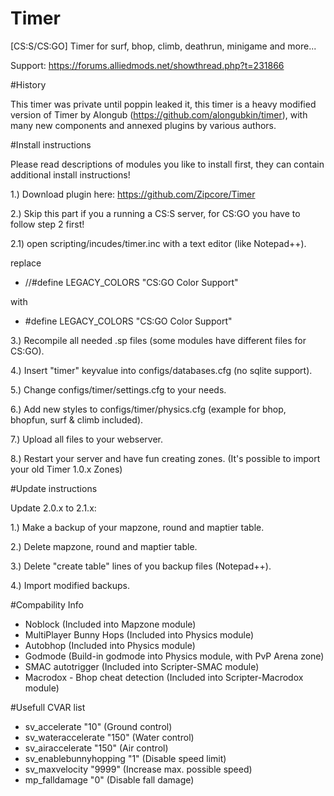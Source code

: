 Timer
=====

[CS:S/CS:GO] Timer for surf, bhop, climb, deathrun, minigame and more...

Support: https://forums.alliedmods.net/showthread.php?t=231866

#History

This timer was private until poppin leaked it, this timer is a heavy modified version of Timer by Alongub (https://github.com/alongubkin/timer),
with many new components and annexed plugins by various authors.

#Install instructions

Please read descriptions of modules you like to install first, they can contain additional install instructions!

1.) Download plugin here: https://github.com/Zipcore/Timer

2.) Skip this part if you a running a CS:S server, for CS:GO you have to follow step 2 first!

2.1) open scripting/incudes/timer.inc with a text editor (like Notepad++).

replace
- //#define LEGACY_COLORS "CS:GO Color Support"

with
- #define LEGACY_COLORS "CS:GO Color Support"

3.) Recompile all needed .sp files (some modules have different files for CS:GO).

4.) Insert "timer" keyvalue into configs/databases.cfg (no sqlite support).


5.) Change configs/timer/settings.cfg to your needs.

6.) Add new styles to configs/timer/physics.cfg (example for bhop, bhopfun, surf & climb included).

7.) Upload all files to your webserver.

8.) Restart your server and have fun creating zones.
(It's possible to import your old Timer 1.0.x Zones)

#Update instructions

Update 2.0.x to 2.1.x:

1.) Make a backup of your mapzone, round and maptier table.

2.) Delete mapzone, round and maptier table.

3.) Delete "create table" lines of you backup files (Notepad++).

4.) Import modified backups.

#Compability Info

- Noblock (Included into Mapzone module)
- MultiPlayer Bunny Hops (Included into Physics module)
- Autobhop (Included into Physics module)
- Godmode (Build-in godmode into Physics module, with PvP Arena zone)
- SMAC autotrigger (Included into Scripter-SMAC module)
- Macrodox - Bhop cheat detection (Included into Scripter-Macrodox module)

#Usefull CVAR list

- sv_accelerate "10" (Ground control)
- sv_wateraccelerate "150" (Water control)
- sv_airaccelerate "150" (Air control)
- sv_enablebunnyhopping "1" (Disable speed limit)
- sv_maxvelocity "9999" (Increase max. possible speed)
- mp_falldamage "0" (Disable fall damage)

